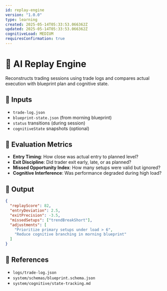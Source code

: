 ```yaml
---
id: replay-engine
version: "1.0.0"
type: learning
created: 2025-05-14T05:33:53.066362Z
updated: 2025-05-14T05:33:53.066362Z
cognitiveLoad: MEDIUM
requiresConfirmation: true
---
```


# 🔁 AI Replay Engine

Reconstructs trading sessions using trade logs and compares actual execution with blueprint plan and cognitive state.

## 🔢 Inputs

- `trade-log.json`
- `blueprint-state.json` (from morning blueprint)
- `status` transitions (during session)
- `cognitiveState` snapshots (optional)

## 🧭 Evaluation Metrics

- **Entry Timing**: How close was actual entry to planned level?
- **Exit Discipline**: Did trader exit early, late, or as planned?
- **Missed Opportunity Index**: How many setups were valid but ignored?
- **Cognitive Interference**: Was performance degraded during high load?

## 🧠 Output

```json
{
  "replayScore": 82,
  "entryDeviation": 2.5,
  "exitPrecision": -3.5,
  "missedSetups": ["trendBreakShort"],
  "adjustments": [
    "Prioritize primary setups under load > 6",
    "Reduce cognitive branching in morning blueprint"
  ]
}
```

## 📎 References
- `logs/trade-log.json`
- `system/schemas/blueprint.schema.json`
- `system/cognitive/state-tracking.md`

